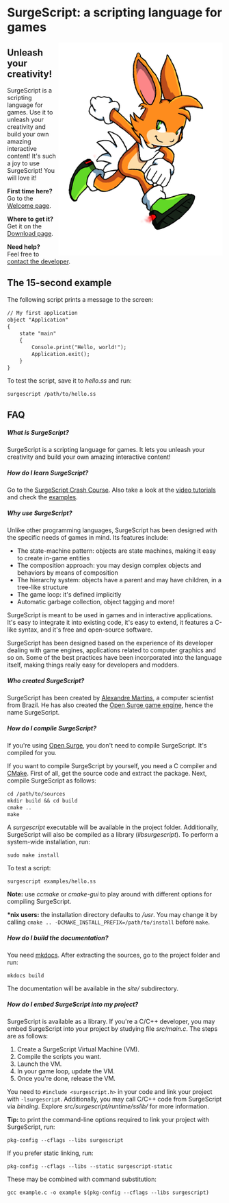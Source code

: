 SurgeScript: a scripting language for games
===========================================

<img src="docs/img/surge.png" alt="Surge" align="right" width="384">

Unleash your creativity!
------------------------

SurgeScript is a scripting language for games. Use it to unleash your creativity and build your own amazing interactive content! It's such a joy to use SurgeScript! You will love it!

**First time here?**<br>
Go to the [Welcome page](https://alemart.github.io/surgescript).

**Where to get it?**<br>
Get it on the [Download page](https://alemart.github.io/surgescript/download).

**Need help?**<br>
Feel free to [contact the developer](https://github.com/alemart).

The 15-second example
---------------------

The following script prints a message to the screen:

```
// My first application
object "Application"
{
    state "main"
    {
        Console.print("Hello, world!");
        Application.exit();
    }
}
```

To test the script, save it to *hello.ss* and run:

```
surgescript /path/to/hello.ss
```

FAQ
---

##### What is SurgeScript?

SurgeScript is a scripting language for games. It lets you unleash your creativity and build your own amazing interactive content!

##### How do I learn SurgeScript?

Go to the [SurgeScript Crash Course](https://alemart.github.io/surgescript/). Also take a look at the [video tutorials](https://youtube.com/alemart88) and check the [examples](examples).

##### Why use SurgeScript?

Unlike other programming languages, SurgeScript has been designed with the specific needs of games in mind. Its features include:

- The state-machine pattern: objects are state machines, making it easy to create in-game entities
- The composition approach: you may design complex objects and behaviors by means of composition
- The hierarchy system: objects have a parent and may have children, in a tree-like structure
- The game loop: it's defined implicitly
- Automatic garbage collection, object tagging and more!

SurgeScript is meant to be used in games and in interactive applications. It's easy to integrate it into existing code, it's easy to extend, it features a C-like syntax, and it's free and open-source software.

SurgeScript has been designed based on the experience of its developer dealing with game engines, applications related to computer graphics and so on. Some of the best practices have been incorporated into the language itself, making things really easy for developers and modders.

##### Who created SurgeScript?

SurgeScript has been created by [Alexandre Martins](https://github.com/alemart), a computer scientist from Brazil. He has also created the [Open Surge game engine](http://opensurge2d.org), hence the name SurgeScript.

##### How do I compile SurgeScript?

If you're using [Open Surge](http://opensurge2d.org), you don't need to compile SurgeScript. It's compiled for you.

If you want to compile SurgeScript by yourself, you need a C compiler and [CMake](https://cmake.org). First of all, get the source code and extract the package. Next, compile SurgeScript as follows:

```
cd /path/to/sources
mkdir build && cd build
cmake ..
make
```

A *surgescript* executable will be available in the project folder. Additionally, SurgeScript will also be compiled as a library (*libsurgescript*). To perform a system-wide installation, run:

```
sudo make install
```

To test a script:

```
surgescript examples/hello.ss
```

**Note:** use *ccmake* or *cmake-gui* to play around with different options for compiling SurgeScript.

**\*nix users:** the installation directory defaults to */usr*. You may change it by calling `cmake .. -DCMAKE_INSTALL_PREFIX=/path/to/install` before `make`.

##### How do I build the documentation?

You need [mkdocs](http://www.mkdocs.org). After extracting the sources, go to the project folder and run:

```
mkdocs build
```

The documentation will be available in the *site/* subdirectory.

##### How do I embed SurgeScript into my project?

SurgeScript is available as a library. If you're a C/C++ developer, you may embed SurgeScript into your project by studying file *src/main.c*. The steps are as follows:

1. Create a SurgeScript Virtual Machine (VM).
2. Compile the scripts you want.
3. Launch the VM.
4. In your game loop, update the VM.
5. Once you're done, release the VM.

You need to `#include <surgescript.h>` in your code and link your project with `-lsurgescript`. Additionally, you may call C/C++ code from SurgeScript via *binding*. Explore *src/surgescript/runtime/sslib/* for more information.

**Tip:** to print the command-line options required to link your project with SurgeScript, run:

```
pkg-config --cflags --libs surgescript
```

If you prefer static linking, run:

```
pkg-config --cflags --libs --static surgescript-static
```

These may be combined with command substitution:

```
gcc example.c -o example $(pkg-config --cflags --libs surgescript)
```
